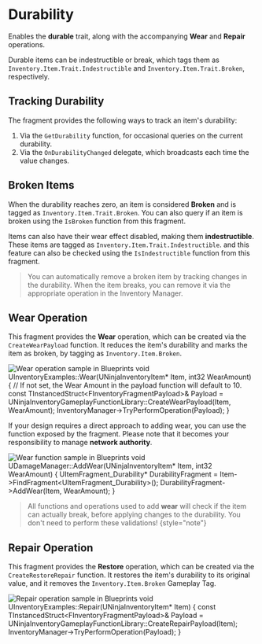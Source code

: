 # Durability
<primary-label ref="inventory"/>

Enables the **durable** trait, along with the accompanying **Wear** and **Repair** operations. 

Durable items can be indestructible or break, which tags them as `Inventory.Item.Trait.Indestructible` and 
`Inventory.Item.Trait.Broken`, respectively. 

## Tracking Durability

The fragment provides the following ways to track an item's durability:

1. Via the `GetDurability` function, for occasional queries on the current durability.
2. Via the `OnDurabilityChanged` delegate, which broadcasts each time the value changes.

## Broken Items

When the durability reaches zero, an item is considered **Broken** and is tagged as `Inventory.Item.Trait.Broken`. You
can also query if an item is broken using the `IsBroken` function from this fragment.

Items can also have their wear effect disabled, making them **indestructible**. These items are tagged as `Inventory.Item.Trait.Indestructible`.
and this feature can also be checked using the `IsIndestructible` function from this fragment.

> You can automatically remove a broken item by tracking changes in the durability. When the item breaks, you can remove
> it via the appropriate operation in the Inventory Manager.

## Wear Operation

This fragment provides the **Wear** operation, which can be created via the `CreateWearPayload` function. It reduces the
item's durability and marks the item as broken, by tagging as `Inventory.Item.Broken`.

<tabs group="sample">
    <tab title="Blueprint" group-key="bp">
        <img src="inv_wear_operation.png" alt="Wear operation sample in Blueprints"/>
    </tab>
    <tab title="C++" group-key="cpp">
        <code-block lang="c++">
        void UInventoryExamples::Wear(UNinjaInventoryItem* Item, int32 WearAmount)
        {
            // If not set, the Wear Amount in the payload function will default to 10.
            const TInstancedStruct&lt;FInventoryFragmentPayload&gt;&amp; Payload = UNinjaInventoryGameplayFunctionLibrary::CreateWearPayload(Item, WearAmount);
            InventoryManager-&gt;TryPerformOperation(Payload);
        }
        </code-block>
    </tab>
</tabs>

If your design requires a direct approach to adding wear, you can use the function exposed by the fragment. Please note
that it becomes your responsibility to manage **network authority**.

<tabs group="sample">
    <tab title="Blueprint" group-key="bp">
        <img src="inv_wear_function.png" alt="Wear function sample in Blueprints"/>
    </tab>
    <tab title="C++" group-key="cpp">
        <code-block lang="c++">
        void UDamageManager::AddWear(UNinjaInventoryItem* Item, int32 WearAmount)
        {
            UItemFragment_Durability* DurabilityFragment = Item->FindFragment&lt;UItemFragment_Durability&gt;();
            DurabilityFragment->AddWear(Item, WearAmount);
        }
        </code-block>
    </tab>
</tabs>

> All functions and operations used to add **wear** will check if the item can actually break, before applying changes
> to the durability. You don't need to perform these validations!
{style="note"}

## Repair Operation

This fragment provides the **Restore** operation, which can be created via the `CreateRestoreRepair` function. It 
restores the item's durability to its original value, and it removes the `Inventory.Item.Broken` Gameplay Tag.

<tabs group="sample">
    <tab title="Blueprint" group-key="bp">
        <img src="inv_repair_operation.png" alt="Repair operation sample in Blueprints"/>
    </tab>
    <tab title="C++" group-key="cpp">
        <code-block lang="c++">
        void UInventoryExamples::Repair(UNinjaInventoryItem* Item)
        {
            const TInstancedStruct&lt;FInventoryFragmentPayload&gt;&amp; Payload = UNinjaInventoryGameplayFunctionLibrary::CreateRepairPayload(Item);
            InventoryManager-&gt;TryPerformOperation(Payload);
        }
        </code-block>
    </tab>
</tabs>